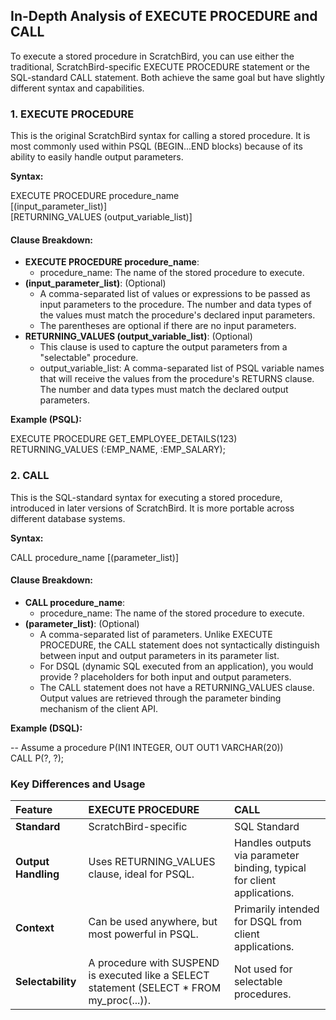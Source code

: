 ## **In-Depth Analysis of EXECUTE PROCEDURE and CALL**

To execute a stored procedure in ScratchBird, you can use either the traditional, ScratchBird-specific EXECUTE PROCEDURE statement or the SQL-standard CALL statement. Both achieve the same goal but have slightly different syntax and capabilities.

### **1\. EXECUTE PROCEDURE**

This is the original ScratchBird syntax for calling a stored procedure. It is most commonly used within PSQL (BEGIN...END blocks) because of its ability to easily handle output parameters.

**Syntax:**

EXECUTE PROCEDURE procedure\_name  
    \[(input\_parameter\_list)\]  
    \[RETURNING\_VALUES (output\_variable\_list)\]

#### **Clause Breakdown:**

* **EXECUTE PROCEDURE procedure\_name**:  
  * procedure\_name: The name of the stored procedure to execute.  
* **(input\_parameter\_list)**: (Optional)  
  * A comma-separated list of values or expressions to be passed as input parameters to the procedure. The number and data types of the values must match the procedure's declared input parameters.  
  * The parentheses are optional if there are no input parameters.  
* **RETURNING\_VALUES (output\_variable\_list)**: (Optional)  
  * This clause is used to capture the output parameters from a "selectable" procedure.  
  * output\_variable\_list: A comma-separated list of PSQL variable names that will receive the values from the procedure's RETURNS clause. The number and data types must match the declared output parameters.

**Example (PSQL):**

EXECUTE PROCEDURE GET\_EMPLOYEE\_DETAILS(123)  
RETURNING\_VALUES (:EMP\_NAME, :EMP\_SALARY);

### **2\. CALL**

This is the SQL-standard syntax for executing a stored procedure, introduced in later versions of ScratchBird. It is more portable across different database systems.

**Syntax:**

CALL procedure\_name \[(parameter\_list)\]

#### **Clause Breakdown:**

* **CALL procedure\_name**:  
  * procedure\_name: The name of the stored procedure to execute.  
* **(parameter\_list)**: (Optional)  
  * A comma-separated list of parameters. Unlike EXECUTE PROCEDURE, the CALL statement does not syntactically distinguish between input and output parameters in its parameter list.  
  * For DSQL (dynamic SQL executed from an application), you would provide ? placeholders for both input and output parameters.  
  * The CALL statement does not have a RETURNING\_VALUES clause. Output values are retrieved through the parameter binding mechanism of the client API.

**Example (DSQL):**

\-- Assume a procedure P(IN1 INTEGER, OUT OUT1 VARCHAR(20))  
CALL P(?, ?);

### **Key Differences and Usage**

| Feature | EXECUTE PROCEDURE | CALL |
| :---- | :---- | :---- |
| **Standard** | ScratchBird-specific | SQL Standard |
| **Output Handling** | Uses RETURNING\_VALUES clause, ideal for PSQL. | Handles outputs via parameter binding, typical for client applications. |
| **Context** | Can be used anywhere, but most powerful in PSQL. | Primarily intended for DSQL from client applications. |
| **Selectability** | A procedure with SUSPEND is executed like a SELECT statement (SELECT \* FROM my\_proc(...)). | Not used for selectable procedures. |


